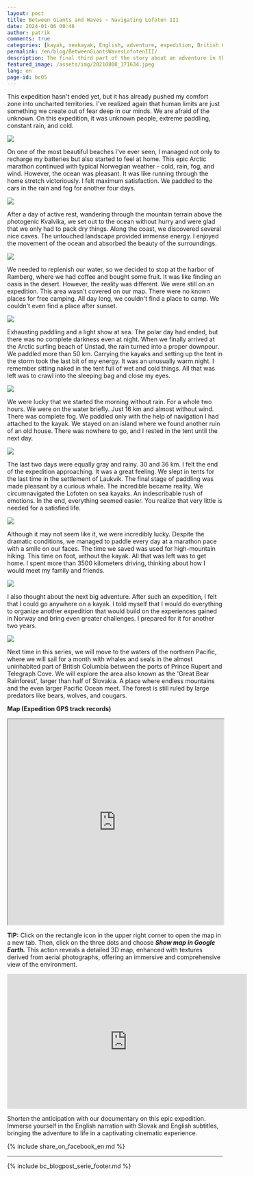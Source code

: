 ```yaml
---
layout: post
title: Between Giants and Waves ~ Navigating Lofoten III
date: 2024-01-06 00:46
author: patrik
comments: true
categories: [kayak, seakayak, English, adventure, expedition, British Columbia, Canada, bear, seal, sealion, whale, outdoor]
permalink: /en/blog/BetweenGiantsWavesLofotenIII/
description: The final third part of the story about an adventure in the Arctic part of the Atlantic Ocean. See how I circumnavigated the Norwegian Lofoten archipelago in marathon style on a sea kayak. Discover the beauty of pristine nature. Paddling after sunset. The next four days we paddled in rain and fog, a reminder that we were beyond the Arctic Circle.
featured_image: /assets/img/20210808_171634.jpeg
lang: en
page-id: bc05
---
```

This expedition hasn't ended yet, but it has already pushed my comfort zone into uncharted territories. I've realized again that human limits are just something we create out of fear deep in our minds. We are afraid of the unknown. On this expedition, it was unknown people, extreme paddling, constant rain, and cold.

![](/assets/img/20210815_095535.jpeg)

On one of the most beautiful beaches I've ever seen, I managed not only to recharge my batteries but also started to feel at home. This epic Arctic marathon continued with typical Norwegian weather - cold, rain, fog, and wind. However, the ocean was pleasant. It was like running through the home stretch victoriously. I felt maximum satisfaction. We paddled to the cars in the rain and fog for another four days.

![](/assets/img/cormorants_lofoten.jpg)

After a day of active rest, wandering through the mountain terrain above the photogenic Kvalvika, we set out to the ocean without hurry and were glad that we only had to pack dry things. Along the coast, we discovered several nice caves. The untouched landscape provided immense energy. I enjoyed the movement of the ocean and absorbed the beauty of the surroundings.

![](/assets/img/OI000115.jpeg)

We needed to replenish our water, so we decided to stop at the harbor of Ramberg, where we had coffee and bought some fruit. It was like finding an oasis in the desert. However, the reality was different. We were still on an expedition. This area wasn't covered on our map. There were no known places for free camping. All day long, we couldn't find a place to camp. We couldn't even find a place after sunset.

![](/assets/img/OI000161.jpeg)

Exhausting paddling and a light show at sea. The polar day had ended, but there was no complete darkness even at night. When we finally arrived at the Arctic surfing beach of Unstad, the rain turned into a proper downpour. We paddled more than 50 km. Carrying the kayaks and setting up the tent in the storm took the last bit of my energy. It was an unusually warm night. I remember sitting naked in the tent full of wet and cold things. All that was left was to crawl into the sleeping bag and close my eyes.

![](/assets/img/sea_birds.jpg)

We were lucky that we started the morning without rain. For a whole two hours. We were on the water briefly. Just 16 km and almost without wind. There was complete fog. We paddled only with the help of navigation I had attached to the kayak. We stayed on an island where we found another ruin of an old house. There was nowhere to go, and I rested in the tent until the next day.

![](/assets/img/OI000136.jpeg)

The last two days were equally gray and rainy. 30 and 36 km. I felt the end of the expedition approaching. It was a great feeling. We slept in tents for the last time in the settlement of Laukvik. The final stage of paddling was made pleasant by a curious whale. The incredible became reality. We circumnavigated the Lofoten on sea kayaks. An indescribable rush of emotions. In the end, everything seemed easier. You realize that very little is needed for a satisfied life.

![](/assets/img/20210814_123241.jpeg)

Although it may not seem like it, we were incredibly lucky. Despite the dramatic conditions, we managed to paddle every day at a marathon pace with a smile on our faces. The time we saved was used for high-mountain hiking. This time on foot, without the kayak. All that was left was to get home. I spent more than 3500 kilometers driving, thinking about how I would meet my family and friends.

![](/assets/img/map-lof-6.jpg)

I also thought about the next big adventure. After such an expedition, I felt that I could go anywhere on a kayak. I told myself that I would do everything to organize another expedition that would build on the experiences gained in Norway and bring even greater challenges. I prepared for it for another two years.

![](/assets/img/lofoten-map.jpg)

Next time in this series, we will move to the waters of the northern Pacific, where we will sail for a month with whales and seals in the almost uninhabited part of British Columbia between the ports of Prince Rupert and Telegraph Cove. We will explore the area also known as the 'Great Bear Rainforest', larger than half of Slovakia. A place where endless mountains and the even larger Pacific Ocean meet. The forest is still ruled by large predators like bears, wolves, and cougars.

**Map (Expedition GPS track records)**  
<iframe src="https://www.google.com/maps/d/embed?mid=1uvY8m_irvSvAgxb1ynELVqx_Ua9ZCkY&ehbc=2E312F" width="100%" height="480"></iframe>

**TIP:** Click on the rectangle icon in the upper right corner to open the map in a new tab. Then, click on the three dots and choose ***Show map in Google Earth.*** This action reveals a detailed 3D map, enhanced with textures derived from aerial photographs, offering an immersive and comprehensive view of the environment.

<iframe width="560" height="315" src="https://www.youtube.com/embed/BV9OnfBjgkk" title="The Lofoten Islands Circumnavigation" frameborder="0" allow="accelerometer; autoplay; clipboard-write; encrypted-media; gyroscope; picture-in-picture" allowfullscreen></iframe>

Shorten the anticipation with our documentary on this epic expedition. Immerse yourself in the English narration with Slovak and English subtitles, bringing the adventure to life in a captivating cinematic experience.

{% include share_on_facebook_en.md %}

---

{% include bc_blogpost_serie_footer.md %}